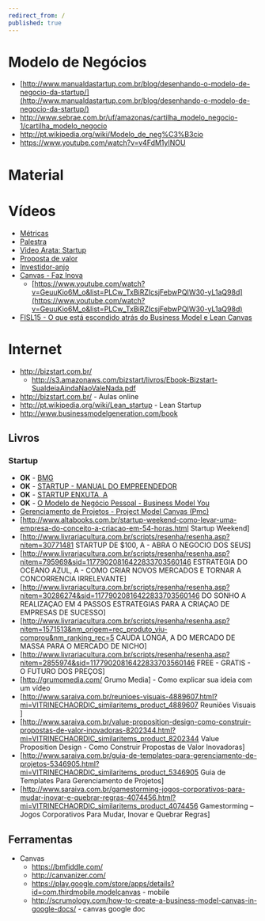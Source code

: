```yaml
---
redirect_from: /
published: true
---
```


# Modelo de Negócios


* [http://www.manualdastartup.com.br/blog/desenhando-o-modelo-de-negocio-da-startup/](http://www.manualdastartup.com.br/blog/desenhando-o-modelo-de-negocio-da-startup/)
* http://www.sebrae.com.br/uf/amazonas/cartilha_modelo_negocio-1/cartilha_modelo_negocio
* http://pt.wikipedia.org/wiki/Modelo_de_neg%C3%B3cio
* https://www.youtube.com/watch?v=v4FdM1yINOU


# Material  

# Vídeos
* [Métricas](http://www.infoq.com/br/presentations/uso-metricas-indicadores)
* [Palestra](https://www.youtube.com/watch?v=v4FdM1yINOU)
* [Video Arata: Startup](https://www.youtube.com/watch?v=MTSDGxt-ZCo)
* [Proposta de valor](http://videos.bizstart.com.br/medias/cmw01mw5fy)
* [Investidor-anjo](http://videos.bizstart.com.br/medias/te843o81p6)
* [Canvas - Faz Inova](http://escola.fazinova.com.br/cursos/1)
  * [https://www.youtube.com/watch?v=GeuuKio6M_o&list=PLCw_TxBiRZIcsjFebwPQIW30-yL1aQ98d](https://www.youtube.com/watch?v=GeuuKio6M_o&list=PLCw_TxBiRZIcsjFebwPQIW30-yL1aQ98d)
* [FISL15 - O que está escondido atrás do Business Model e Lean Canvas](http://hemingway.softwarelivre.org/fisl15/high/41c/sala41c-high-201405081600.ogv)

# Internet 
* http://bizstart.com.br/
  * http://s3.amazonaws.com/bizstart/livros/Ebook-Bizstart-SuaIdeiaAindaNaoValeNada.pdf
* http://bizstart.com.br/ - Aulas online
* http://pt.wikipedia.org/wiki/Lean_startup - Lean Startup
* http://www.businessmodelgeneration.com/book

##  Livros

### Startup
* **OK** - [BMG](http://www.altabooks.com.br/bmg.html)
* **OK** - [STARTUP - MANUAL DO EMPREENDEDOR](http://www.altabooks.com.br/startup-manual-do-empreendedor-o-guia-passo-a-passo-para-construir-uma-grande-empresa.html)
* **OK** - [STARTUP ENXUTA, A](http://www.livrariacultura.com.br/scripts/resenha/resenha.asp?nitem=29558045)
* **OK** - [O Modelo de Negócio Pessoal - Business Model You](http://www.saraiva.com.br/o-modelo-de-negocio-pessoal-business-model-you-4866505.html?mi=VITRINECHAORDIC_similaritems_product_4866505)
* [Gerenciamento de Projetos - Project Model Canvas (Pmc)](http://www.saraiva.com.br/gerenciamento-de-projetos-project-model-canvas-pmc-8015184.html?mi=VITRINECHAORDIC_similaritems_product_8015184)
* [http://www.altabooks.com.br/startup-weekend-como-levar-uma-empresa-do-conceito-a-criacao-em-54-horas.html Startup Weekend] 
* [http://www.livrariacultura.com.br/scripts/resenha/resenha.asp?nitem=30771481 STARTUP DE $100, A - ABRA O NEGOCIO DOS SEUS]
* [http://www.livrariacultura.com.br/scripts/resenha/resenha.asp?nitem=795969&sid=11779020816422833703560146 ESTRATEGIA DO OCEANO AZUL, A - COMO CRIAR NOVOS MERCADOS E TORNAR A CONCORRENCIA IRRELEVANTE]
* [http://www.livrariacultura.com.br/scripts/resenha/resenha.asp?nitem=30286274&sid=11779020816422833703560146 DO SONHO A REALIZAÇAO EM 4 PASSOS ESTRATEGIAS PARA A CRIAÇAO DE EMPRESAS DE SUCESSO]
* [http://www.livrariacultura.com.br/scripts/resenha/resenha.asp?nitem=1571513&nm_origem=rec_produto_viu-comprou&nm_ranking_rec=5 CAUDA LONGA, A DO MERCADO DE MASSA PARA O MERCADO DE NICHO]
* [http://www.livrariacultura.com.br/scripts/resenha/resenha.asp?nitem=2855974&sid=11779020816422833703560146 FREE - GRATIS - O FUTURO DOS PREÇOS]
* [http://grumomedia.com/ Grumo Media] - Como explicar sua ideia com um vídeo
* [http://www.saraiva.com.br/reunioes-visuais-4889607.html?mi=VITRINECHAORDIC_similaritems_product_4889607 Reuniões Visuais ]
* [http://www.saraiva.com.br/value-proposition-design-como-construir-propostas-de-valor-inovadoras-8202344.html?mi=VITRINECHAORDIC_similaritems_product_8202344 Value Proposition Design - Como Construir Propostas de Valor Inovadoras]
* [http://www.saraiva.com.br/guia-de-templates-para-gerenciamento-de-projetos-5346905.html?mi=VITRINECHAORDIC_similaritems_product_5346905 Guia de Templates Para Gerenciamento de Projetos]
* [http://www.saraiva.com.br/gamestorming-jogos-corporativos-para-mudar-inovar-e-quebrar-regras-4074456.html?mi=VITRINECHAORDIC_similaritems_product_4074456 Gamestorming – Jogos Corporativos Para Mudar, Inovar e Quebrar Regras]

## Ferramentas

* Canvas
  * https://bmfiddle.com/
  * http://canvanizer.com/
  * https://play.google.com/store/apps/details?id=com.thirdmobile.modelcanvas - mobile
  * http://scrumology.com/how-to-create-a-business-model-canvas-in-google-docs/ - canvas google doc
